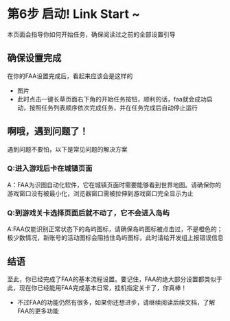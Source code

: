 # 第6步 启动! Link Start ~

本页面会指导你如何开始任务，确保阅读过之前的全部设置引导

## 确保设置完成

在你的FAA设置完成后，看起来应该会是这样的
* 图片
* 此时点击一键长草页面右下角的开始任务按钮，顺利的话，faa就会成功启动，按照任务列表顺序依次完成任务，并在任务完成后自动停止运行

## 啊哦，遇到问题了！

遇到问题不要怕，以下是常见问题的解决方案

### Q:进入游戏后卡在城镇页面
A：FAA为识图自动化软件，它在城镇页面时需要能够看到世界地图。请确保你的游戏窗口没有被最小化，浏览器窗口需被拉伸到游戏窗口完全显示为止

### Q:到游戏关卡选择页面后就不动了，它不会进入岛屿
A:FAA仅能识别正常状态下的岛屿图标，请确保岛屿图标被点击过，不是橙色的；极少数情况，新账号的活动图标会阻挡住岛屿图标，此时请给开发组上报错误信息

## 结语

至此，你已经完成了FAA的基本流程设置。要记住，FAA的绝大部分设置都类似于此，现在你已经能用FAA完成基本日常，挂机指定关卡了，你真棒！
* 不过FAA的功能仍然有很多，如果你还想进步，请继续阅读后续文档，了解FAA的更多功能